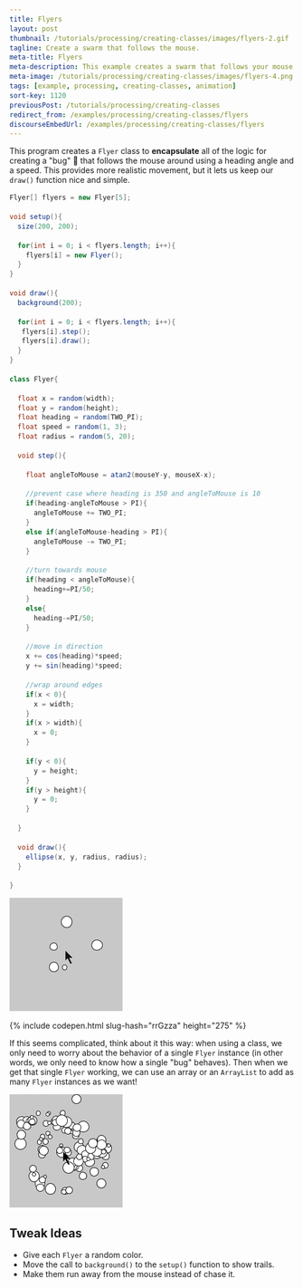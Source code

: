 ```yaml
---
title: Flyers
layout: post
thumbnail: /tutorials/processing/creating-classes/images/flyers-2.gif
tagline: Create a swarm that follows the mouse.
meta-title: Flyers
meta-description: This example creates a swarm that follows your mouse around.
meta-image: /tutorials/processing/creating-classes/images/flyers-4.png
tags: [example, processing, creating-classes, animation]
sort-key: 1120
previousPost: /tutorials/processing/creating-classes
redirect_from: /examples/processing/creating-classes/flyers
discourseEmbedUrl: /examples/processing/creating-classes/flyers
---
```



This program creates a `Flyer` class to **encapsulate** all of the logic for creating a "bug" :honeybee: that follows the mouse around using a heading angle and a speed. This provides more realistic movement, but it lets us keep our `draw()` function nice and simple.

```java
Flyer[] flyers = new Flyer[5];

void setup(){
  size(200, 200);

  for(int i = 0; i < flyers.length; i++){
    flyers[i] = new Flyer();
  }
}

void draw(){
  background(200);

  for(int i = 0; i < flyers.length; i++){
   flyers[i].step();
   flyers[i].draw();
  }
}

class Flyer{

  float x = random(width);
  float y = random(height);
  float heading = random(TWO_PI);
  float speed = random(1, 3);  
  float radius = random(5, 20);

  void step(){

    float angleToMouse = atan2(mouseY-y, mouseX-x);

    //prevent case where heading is 350 and angleToMouse is 10
    if(heading-angleToMouse > PI){
      angleToMouse += TWO_PI;
    }
    else if(angleToMouse-heading > PI){
      angleToMouse -= TWO_PI;
    }

    //turn towards mouse
    if(heading < angleToMouse){
      heading+=PI/50;
    }
    else{
      heading-=PI/50;
    }

    //move in direction
    x += cos(heading)*speed;
    y += sin(heading)*speed;

    //wrap around edges
    if(x < 0){
      x = width;
    }
    if(x > width){
      x = 0;
    }

    if(y < 0){
      y = height;
    }
    if(y > height){
      y = 0;
    }

  }

  void draw(){
    ellipse(x, y, radius, radius);
  }

}
```

![five Flyers](/tutorials/processing/creating-classes/images/flyers-1.gif)

{% include codepen.html slug-hash="rrGzza" height="275" %}

If this seems complicated, think about it this way: when using a class, we only need to worry about the behavior of a single `Flyer` instance (in other words, we only need to know how a single "bug" behaves). Then when we get that single `Flyer` working, we can use an array or an `ArrayList` to add as many `Flyer` instances as we want!

![100 Flyers](/tutorials/processing/creating-classes/images/flyers-3.gif)

## Tweak Ideas

- Give each `Flyer` a random color.
- Move the call to `background()` to the `setup()` function to show trails.
- Make them run away from the mouse instead of chase it.
